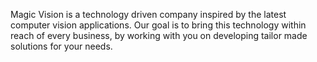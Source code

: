 Magic Vision is a technology driven company inspired by the latest computer vision applications. Our goal is to bring this technology within reach of every business, by working with you on developing tailor made solutions for your needs.
